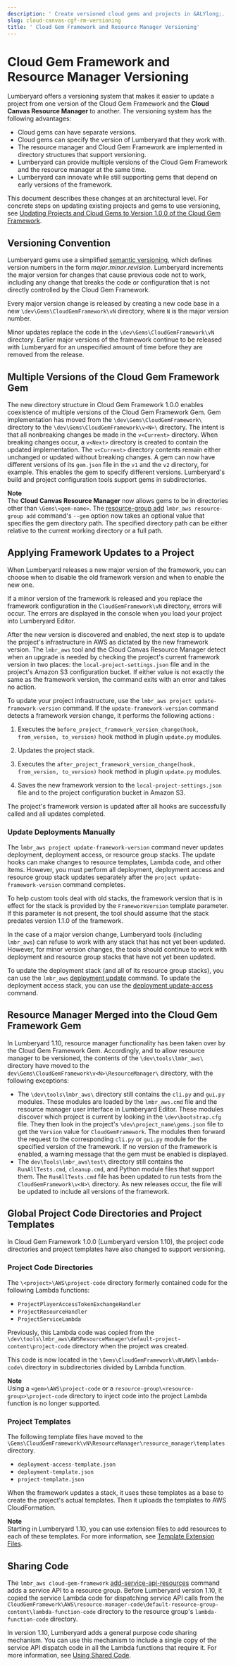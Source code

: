 ```yaml
---
description: ' Create versioned cloud gems and projects in &ALYlong;. '
slug: cloud-canvas-cgf-rm-versioning
title: ' Cloud Gem Framework and Resource Manager Versioning'
---
```

# Cloud Gem Framework and Resource Manager Versioning<a name="cloud-canvas-cgf-rm-versioning"></a>

Lumberyard offers a versioning system that makes it easier to update a project from one version of the Cloud Gem Framework and the **Cloud Canvas Resource Manager** to another\. The versioning system has the following advantages:
+ Cloud gems can have separate versions\.
+ Cloud gems can specify the version of Lumberyard that they work with\.
+ The resource manager and Cloud Gem Framework are implemented in directory structures that support versioning\.
+ Lumberyard can provide multiple versions of the Cloud Gem Framework and the resource manager at the same time\.
+ Lumberyard can innovate while still supporting gems that depend on early versions of the framework\.

This document describes these changes at an architectural level\. For concrete steps on updating existing projects and gems to use versioning, see [Updating Projects and Cloud Gems to Version 1\.0\.0 of the Cloud Gem Framework](/docs/userguide/gems/cloud-canvas/cgf-updating-projects-gems.md)\.

## Versioning Convention<a name="cloud-canvas-cgf-rm-versioning-convention"></a>

Lumberyard gems use a simplified [semantic versioning](http://semver.org/), which defines version numbers in the form *major*\.*minor*\.*revision*\. Lumberyard increments the major version for changes that cause previous code not to work, including any change that breaks the code or configuration that is not directly controlled by the Cloud Gem Framework\.

Every major version change is released by creating a new code base in a new `\dev\Gems\CloudGemFramework\vN` directory, where `N` is the major version number\.

Minor updates replace the code in the `\dev\Gems\CloudGemFramework\vN` directory\. Earlier major versions of the framework continue to be released with Lumberyard for an unspecified amount of time before they are removed from the release\.

## Multiple Versions of the Cloud Gem Framework Gem<a name="cloud-canvas-cgf-rm-versioning-multiple"></a>

The new directory structure in Cloud Gem Framework 1\.0\.0 enables coexistence of multiple versions of the Cloud Gem Framework Gem\. Gem implementation has moved from the `\dev\Gems\CloudGemFramework\` directory to the `\dev\Gems\CloudGemFramework\v<N>\` directory\. The intent is that all nonbreaking changes be made in the `v<Current>` directory\. When breaking changes occur, a `v<Next>` directory is created to contain the updated implementation\. The `v<Current>` directory contents remain either unchanged or updated without breaking changes\. A gem can now have different versions of its `gem.json` file in the `v1` and the `v2` directory, for example\. This enables the gem to specify different versions\. Lumberyard's build and project configuration tools support gems in subdirectories\.

**Note**  
The **Cloud Canvas Resource Manager** now allows gems to be in directories other than `\Gems\<gem-name>`\. The [resource\-group add](cloud-canvas-command-line.md#cloud-canvas-command-line-resource-group-add) `lmbr_aws resource-group add` command's `--gem` option now takes an optional value that specifies the gem directory path\. The specified directory path can be either relative to the current working directory or a full path\.

## Applying Framework Updates to a Project<a name="cloud-canvas-cgf-rm-versioning-applying-framework-updates"></a>

When Lumberyard releases a new major version of the framework, you can choose when to disable the old framework version and when to enable the new one\.

If a minor version of the framework is released and you replace the framework configuration in the `CloudGemFramework\vN` directory, errors will occur\. The errors are displayed in the console when you load your project into Lumberyard Editor\.

After the new version is discovered and enabled, the next step is to update the project's infrastructure in AWS as dictated by the new framework version\. The `lmbr_aws` tool and the Cloud Canvas Resource Manager detect when an upgrade is needed by checking the project's current framework version in two places: the `local-project-settings.json` file and in the project's Amazon S3 configuration bucket\. If either value is not exactly the same as the framework version, the command exits with an error and takes no action\.

To update your project infrastructure, use the `lmbr_aws project update-framework-version` command\. If the `update-framework-version` command detects a framework version change, it performs the following actions :

1. Executes the `before_project_framework_version_change(hook, from_version, to_version)` hook method in plugin `update.py` modules\.

1. Updates the project stack\.

1. Executes the `after_project_framework_version_change(hook, from_version, to_version)` hook method in plugin `update.py` modules\.

1. Saves the new framework version to the `local-project-settings.json` file and to the project configuration bucket in Amazon S3\.

The project's framework version is updated after all hooks are successfully called and all updates completed\.

### Update Deployments Manually<a name="cloud-canvas-cgf-rm-versioning-applying-framework-updates-deployments"></a>

The `lmbr_aws project update-framework-version` command never updates deployment, deployment access, or resource group stacks\. The update hooks can make changes to resource templates, Lambda code, and other items\. However, you must perform all deployment, deployment access and resource group stack updates separately after the `project update-framework-version` command completes\.

To help custom tools deal with old stacks, the framework version that is in effect for the stack is provided by the `FrameworkVersion` template parameter\. If this parameter is not present, the tool should assume that the stack predates version 1\.1\.0 of the framework\.

In the case of a major version change, Lumberyard tools \(including `lmbr_aws`\) can refuse to work with any stack that has not yet been updated\. However, for minor version changes, the tools should continue to work with deployment and resource group stacks that have not yet been updated\.

To update the deployment stack \(and all of its resource group stacks\), you can use the `lmbr_aws` [deployment update](cloud-canvas-command-line.md#cloud-canvas-command-line-deployment-upload) command\. To update the deployment access stack, you can use the [deployment update\-access](cloud-canvas-command-line.md#cloud-canvas-command-line-deployment-update-access) command\.

## Resource Manager Merged into the Cloud Gem Framework Gem<a name="cloud-canvas-cgf-rm-versioning-resource-manager-cgf-gem-merge"></a>

In Lumberyard 1\.10, resource manager functionality has been taken over by the Cloud Gem Framework Gem\. Accordingly, and to allow resource manager to be versioned, the contents of the `\dev\tools\lmbr_aws\` directory have moved to the `dev\Gems\CloudGemFramework\v<N>\ResourceManager\` directory, with the following exceptions:
+ The `\dev\tools\lmbr_aws\` directory still contains the `cli.py` and `gui.py` modules\. These modules are loaded by the `lmbr_aws.cmd` file and the resource manager user interface in Lumberyard Editor\. These modules discover which project is current by looking in the `\dev\bootstrap.cfg` file\. They then look in the project's `\dev\project_name\gems.json` file to get the `Version` value for `CloudGemFramework`\. The modules then forward the request to the corresponding `cli.py` or `gui.py` module for the specified version of the framework\. If no version of the framework is enabled, a warning message that the gem must be enabled is displayed\.
+ The `dev\Tools\lmbr_aws\test\` directory still contains the `RunAllTests.cmd`, `cleanup.cmd`, and Python module files that support them\. The `RunAllTests.cmd` file has been updated to run tests from the `CloudGemFramework\v<N>\` directory\. As new releases occur, the file will be updated to include all versions of the framework\.

## Global Project Code Directories and Project Templates<a name="cloud-canvas-cgf-rm-versioning-project-code-directories-project-templates"></a>

In Cloud Gem Framework 1\.0\.0 \(Lumberyard version 1\.10\), the project code directories and project templates have also changed to support versioning\.

### Project Code Directories<a name="cloud-canvas-cgf-rm-versioning-project-code-directories"></a>

The `\<project>\AWS\project-code` directory formerly contained code for the following Lambda functions:
+ `ProjectPlayerAccessTokenExchangeHandler`
+ `ProjectResourceHandler`
+ `ProjectServiceLambda`

Previously, this Lambda code was copied from the `\dev\tools\lmbr_aws\AWSResourceManager\default-project-content\project-code` directory when the project was created\.

This code is now located in the `\Gems\CloudGemFramework\vN\AWS\lambda-code\` directory in subdirectories divided by Lambda function\.

**Note**  
Using a `<gem>\AWS\project-code` or a `resource-group\<resource-group>\project-code` directory to inject code into the project Lambda function is no longer supported\.

### Project Templates<a name="cloud-canvas-cgf-rm-versioning-project-templates"></a>

The following template files have moved to the `\Gems\CloudGemFramework\vN\ResourceManager\resource_manager\templates` directory\.
+ `deployment-access-template.json`
+ `deployment-template.json`
+ `project-template.json`

When the framework updates a stack, it uses these templates as a base to create the project's actual templates\. Then it uploads the templates to AWS CloudFormation\. 

**Note**  
Starting in Lumberyard 1\.10, you can use extension files to add resources to each of these templates\. For more information, see [Template Extension Files](cloud-canvas-resource-definitions.md#cloud-canvas-template-extension-files)\.

## Sharing Code<a name="cloud-canvas-cgf-rm-versioning-sharing-code"></a>

The `lmbr_aws cloud-gem-framework` [add\-service\-api\-resources](cloud-canvas-command-line-cgf.md#cloud-canvas-command-line-cgf-add-service-api-resources) command adds a service API to a resource group\. Before Lumberyard version 1\.10, it copied the service Lambda code for dispatching service API calls from the `CloudGemFramework\AWS\resource-manager-code\default-resource-group-content\lambda-function-code` directory to the resource group's `lambda-function-code` directory\.

In version 1\.10, Lumberyard adds a general purpose code sharing mechanism\. You can use this mechanism to include a single copy of the service API dispatch code in all the Lambda functions that require it\. For more information, see [Using Shared Code](/docs/userguide/gems/cloud-canvas/cgf-shared-code.md)\.